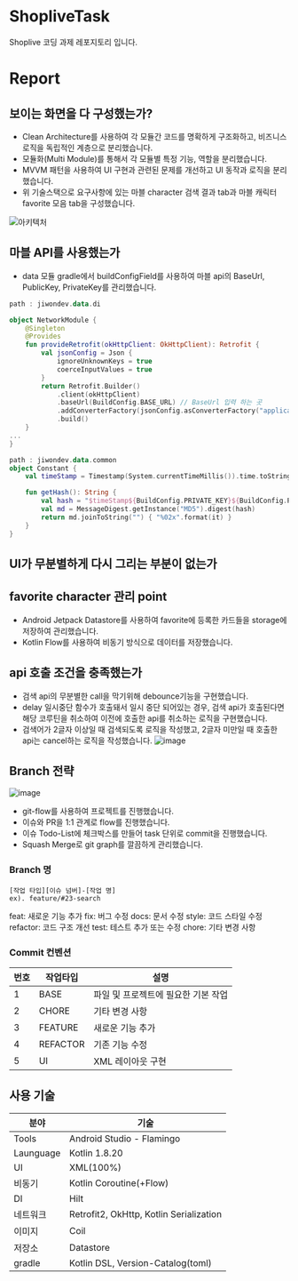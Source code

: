 # ShopliveTask
Shoplive 코딩 과제 레포지토리 입니다.
# Report
## 보이는 화면을 다 구성했는가?
- Clean Architecture를 사용하여 각 모듈간 코드를 명확하게 구조화하고, 비즈니스 로직을 독립적인 계층으로 분리했습니다.
- 모듈화(Multi Module)를 통해서 각 모듈별 특정 기능, 역할을 분리했습니다.
- MVVM 패턴을 사용하여 UI 구현과 관련된 문제를 개선하고 UI 동작과 로직을 분리했습니다.
- 위 기술스택으로 요구사항에 있는 마블 character 검색 결과 tab과 마블 캐릭터 favorite 모음 tab을 구성했습니다.

![아키텍처](https://github.com/jiwon2724/ShopliveTask/assets/70135188/cf192105-363b-4b89-bd9c-2b200cf1d9e6)


## 마블 API를 사용했는가
- data 모듈 gradle에서 buildConfigField를 사용하여 마블 api의 BaseUrl, PublicKey, PrivateKey를 관리했습니다.
```kotlin
path : jiwondev.data.di

object NetworkModule {
    @Singleton
    @Provides
    fun provideRetrofit(okHttpClient: OkHttpClient): Retrofit {
        val jsonConfig = Json {
            ignoreUnknownKeys = true
            coerceInputValues = true
        }
        return Retrofit.Builder()
            .client(okHttpClient)
            .baseUrl(BuildConfig.BASE_URL) // BaseUrl 입력 하는 곳
            .addConverterFactory(jsonConfig.asConverterFactory("application/json".toMediaType()))
            .build()
    }
...
}
```

```kotlin
path : jiwondev.data.common
object Constant {
    val timeStamp = Timestamp(System.currentTimeMillis()).time.toString()

    fun getHash(): String {
        val hash = "$timeStamp${BuildConfig.PRIVATE_KEY}${BuildConfig.PUBLIC_KEY}".toByteArray() // PRIVATE_KEY, PUBLIC_KEY 입력 하는 곳
        val md = MessageDigest.getInstance("MD5").digest(hash)
        return md.joinToString("") { "%02x".format(it) }
    }
}
```
## UI가 무분별하게 다시 그리는 부분이 없는가


## favorite character 관리 point
- Android Jetpack Datastore를 사용하여 favorite에 등록한 카드들을 storage에 저장하여 관리했습니다.
- Kotlin Flow를 사용하여 비동기 방식으로 데이터를 저장했습니다.

## api 호출 조건을 충족했는가
- 검색 api의 무분별한 call을 막기위해 debounce기능을 구현했습니다.
- delay 일시중단 함수가 호출돼서 일시 중단 되어있는 경우, 검색 api가 호출된다면 해당 코루틴을 취소하여 이전에 호출한 api를 취소하는 로직을 구현했습니다.
- 검색어가 2글자 이상일 때 검색되도록 로직을 작성했고, 2글자 미만일 때 호출한 api는 cancel하는 로직을 작성했습니다.
![image](https://github.com/jiwon2724/ShopliveTask/assets/70135188/87228163-a5ae-4412-b5d2-eebb6e10432f)

## Branch 전략
![image](https://github.com/jiwon2724/ShopliveTask/assets/70135188/ee70c78f-42f1-49df-8b3b-2778ad7bf299)
- git-flow를 사용하여 프로젝트를 진행했습니다.
- 이슈와 PR을 1:1 관계로 flow를 진행했습니다.
- 이슈 Todo-List에 체크박스를 만들어 task 단위로 commit을 진행했습니다.
- Squash Merge로 git graph를 깔끔하게 관리했습니다.
### Branch 명
```
[작업 타입][이슈 넘버]-[작업 명]
ex). feature/#23-search
```

feat: 새로운 기능 추가
fix: 버그 수정
docs: 문서 수정
style: 코드 스타일 수정
refactor: 코드 구조 개선
test: 테스트 추가 또는 수정
chore: 기타 변경 사항
### Commit 컨벤션
|번호|작업타입|설명|
|-----|----------|---------------|
|1|BASE|파일 및 프로젝트에 필요한 기본 작업|
|2|CHORE|기타 변경 사항|
|3|FEATURE|새로운 기능 추가|
|4|REFACTOR|기존 기능 수정|
|5|UI| XML 레이아웃 구현|

## 사용 기술
|분야|기술|
|-----|----------|
|Tools|Android Studio - Flamingo|
|Launguage|Kotlin 1.8.20|
|UI|XML(100%)|
|비동기|Kotlin Coroutine(+Flow)|
|DI|Hilt|
|네트워크|Retrofit2, OkHttp, Kotlin Serialization|
|이미지|Coil|
|저장소|Datastore|
|gradle|Kotlin DSL, Version-Catalog(toml)|

